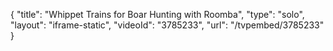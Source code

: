 {
    "title": "Whippet Trains for Boar Hunting with Roomba",
    "type": "solo",
    "layout": "iframe-static",
    "videoId": "3785233",
    "url": "\/tvpembed\/3785233"
}